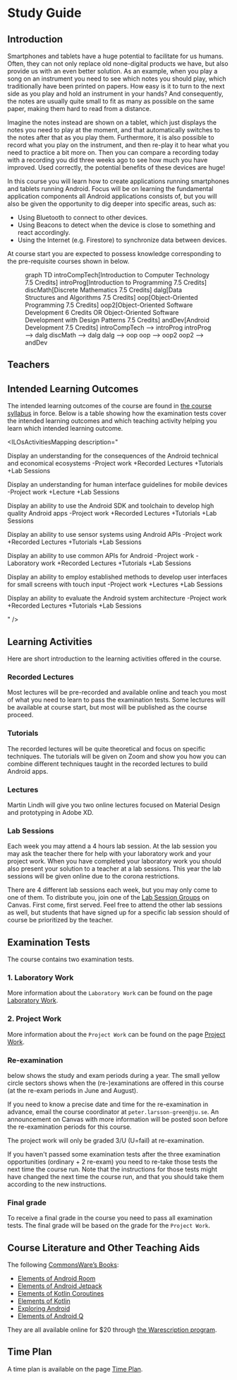 # Study Guide
<StudyGuideInfo
    course-name="Android Development"
    ladok-code="TAGK19"
    credits="7.5"
    course-coordinator="Peter Larsson-Green"
    examiner="Peter Larsson-Green"
    canvas-course-id="3421"
/>

## Introduction
Smartphones and tablets have a huge potential to facilitate for us humans. Often, they can not only replace old none-digital products we have, but also provide us with an even better solution. As an example, when you play a song on an instrument you need to see which notes you should play, which traditionally have been printed on papers. How easy is it to turn to the next side as you play and hold an instrument in your hands? And consequently, the notes are usually quite small to fit as many as possible on the same paper, making them hard to read from a distance.

Imagine the notes instead are shown on a tablet, which just displays the notes you need to play at the moment, and that automatically switches to the notes after that as you play them. Furthermore, it is also possible to record what you play on the instrument, and then re-play it to hear what you need to practice a bit more on. Then you can compare a recording today with a recording you did three weeks ago to see how much you have improved. Used correctly, the potential benefits of these devices are huge!

In this course you will learn how to create applications running smartphones and tablets running Android. Focus will be on learning the fundamental application components all Android applications consists of, but you will also be given the opportunity to dig deeper into specific areas, such as:

* Using Bluetooth to connect to other devices.
* Using Beacons to detect when the device is close to something and react accordingly.
* Using the Internet (e.g. Firestore) to synchronize data between devices.

At course start you are expected to possess knowledge corresponding to the pre-requisite courses shown in <FigureNumber /> below. 

<Figure caption="Prerequisites for this course.">
<mermaid>
graph TD
	introCompTech[Introduction to Computer Technology 7.5 Credits]
	introProg[Introduction to Programming 7.5 Credits]
	discMath[Discrete Mathematics 7.5 Credits]
	dalg[Data Structures and Algorithms 7.5 Credits]
	oop[Object-Oriented Programming 7.5 Credits]
	oop2[Object-Oriented Software Development 6 Credits OR Object-Oriented Software Development with Design Patterns 7.5 Credits]
	andDev[Android Development 7.5 Credits]
	introCompTech --> introProg
	introProg --> dalg
	discMath --> dalg
	dalg --> oop
	oop --> oop2
	oop2 --> andDev
</mermaid>
</Figure>

## Teachers
<StudyGuideTeachers
    :teachers='[{
        name: "Peter Larsson-Green",
        photo: "peter-larsson-green.jpeg",
        roles: ["Course coordinator", "examiner", "lecturer", "lab assistant"],
        description: "Has studied and followed the development of the web since 2004 and received his Master of Science in Computer Science at Linköping University in 2014. He has been working as programming teacher (part time) since 2010 at both Linköping University and Jönköping University.",
        email: "Peter.Larsson-Green@ju.se",
        phone: "036 - 10 17 35",
        website: "https://ju.se/en/personinfo.html?sign=LarPet",
        zoomLink: "https://ju.instructure.com/courses/3421/pages/zoom-links?module_item_id=76266"
    }, {
        name: "Martin Lindh",
        photo: "martin-lindh.jpeg",
        roles: ["Lecturer"],
        description: "Experienced designer.",
        email: "martin.lindh@ju.se",
        phone: "036 - 10 19 23",
        website: "https://ju.se/en/personinfo.html?sign=lindma",
        zoomLink: "https://ju.instructure.com/courses/3421/pages/zoom-links?module_item_id=76266"
    }, {
        name: "Linus Rudbeck",
        photo: "linus-rudbeck.jpeg",
        roles: ["Lab assistant"],
        description: "Former JTH student that studied the program Software Engineering and Mobile Platforms. Started the company Red Capes IT together with Daniel Fransén after he graduated. ",
        email: "",
        phone: "",
        website: "https://redcapesit.se/",
        zoomLink: "https://ju.instructure.com/courses/3421/pages/zoom-links?module_item_id=76266"
    }, {
        name: "Rigmor Skoglund",
        photo: "rigmor-skoglund.jpeg",
        roles: ["Teacher in Gruppdynamic"],
        description: "Not directly involved in this course, but course coordinator for the course Gruppdynamic. Only the Swedish students will meet her.",
        email: "rigmor.skoglund@ju.se",
        phone: "036 - 10 19 10",
        website: "https://ju.se/en/personinfo.html?sign=SKORIG"
    }]'
/>

## Intended Learning Outcomes
The intended learning outcomes of the course are found in [the course syllabus](course-syllabus/) in force. Below is a table showing how the examination tests cover the intended learning outcomes and which teaching activity helping you learn which intended learning outcome.

<ILOsActivitiesMapping description="

Display an understanding for the consequences of the Android technical and economical ecosystems
-Project work
+Recorded Lectures
+Tutorials
+Lab Sessions

Display an understanding for human interface guidelines for mobile devices
-Project work
+Lecture
+Lab Sessions

Display an ability to use the Android SDK and toolchain to develop high quality Android apps
-Project work
+Recorded Lectures
+Tutorials
+Lab Sessions

Display an ability to use sensor systems using Android APIs
-Project work
+Recorded Lectures
+Tutorials
+Lab Sessions

Display an ability to use common APIs for Android
-Project work
-Laboratory work
+Recorded Lectures
+Tutorials
+Lab Sessions

Display an ability to employ established methods to develop user interfaces for small screens with touch input
-Project work
+Lectures
+Lab Sessions

Display an ability to evaluate the Android system architecture
-Project work
+Recorded Lectures
+Tutorials
+Lab Sessions

" />

## Learning Activities
Here are short introduction to the learning activities offered in the course.

### Recorded Lectures
Most lectures will be pre-recorded and available online and teach you most of what you need to learn to pass the examination tests. Some lectures will be available at course start, but most will be published as the course proceed. 

### Tutorials
The recorded lectures will be quite theoretical and focus on specific techniques. The tutorials will be given on Zoom and show you how you can combine different techniques taught in the recorded lectures to build Android apps. 

### Lectures
Martin Lindh will give you two online lectures focused on Material Design and prototyping in Adobe XD.

### Lab Sessions
Each week you may attend a 4 hours lab session. At the lab session you may ask the teacher there for help with your laboratory work and your project work. When you have completed your laboratory work you should also present your solution to a teacher at a lab sessions. This year the lab sessions will be given online due to the corona restrictions.

There are 4 different lab sessions each week, but you may only come to one of them. To distribute you, join one of the [Lab Session Groups](https://ju.instructure.com/courses/3421/groups#tab-3282) on Canvas. First come, first served. Feel free to attend the other lab sessions as well, but students that have signed up for a specific lab session should of course be prioritized by the teacher.

## Examination Tests
The course contains two examination tests.

### 1. Laboratory Work
More information about the `Laboratory Work` can be found on the page [Laboratory Work](laboratory-work/).

### 2. Project Work
More information about the `Project Work` can be found on the page [Project Work](project-work/).

### Re-examination
<p><FigureNumber /> below shows the study and exam periods during a year. The small yellow circle sectors shows when the (re-)examinations are offered in this course (at the re-exam periods in June and August).</p>

<AcademicYearFigure />

If you need to know a precise date and time for the re-examination in advance, email the course coordinator at `peter.larsson-green@ju.se`. An announcement on Canvas with more information will be posted soon before the re-examination periods for this course.

The project work will only be graded 3/U (U=fail) at re-examination.

If you haven't passed some examination tests after the three examination opportunities (ordinary + 2 re-exam) you need to re-take those tests the next time the course run. Note that the instructions for those tests might have changed the next time the course run, and that you should take them according to the new instructions.

### Final grade
To receive a final grade in the course you need to pass all examination tests. The final grade will be based on the grade for the `Project Work`.

## Course Literature and Other Teaching Aids
The following [CommonsWare’s Books](https://commonsware.com/catalog):

* [Elements of Android Room](https://commonsware.com/Room)
* [Elements of Android Jetpack](https://commonsware.com/Jetpack)
* [Elements of Kotlin Coroutines](https://commonsware.com/Coroutines)
* [Elements of Kotlin](https://commonsware.com/Kotlin)
* [Exploring Android](https://commonsware.com/AndExplore)
* [Elements of Android Q](https://commonsware.com/Q)

They are all available online for $20 through [the Warescription program](https://commonsware.com/warescription).

## Time Plan
A time plan is available on the page [Time Plan](time-plan/).
